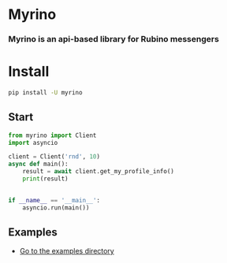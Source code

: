 # Myrino
### Myrino is an api-based library for Rubino messengers


# Install
```bash
pip install -U myrino
```

## Start
```python
from myrino import Client
import asyncio

client = Client('rnd', 10)
async def main():
    result = await client.get_my_profile_info()
    print(result)
    

if __name__ == '__main__':
    asyncio.run(main())
```


## Examples
- [Go to the examples directory](https://github.com/metect/myrino/tree/main/docs)

